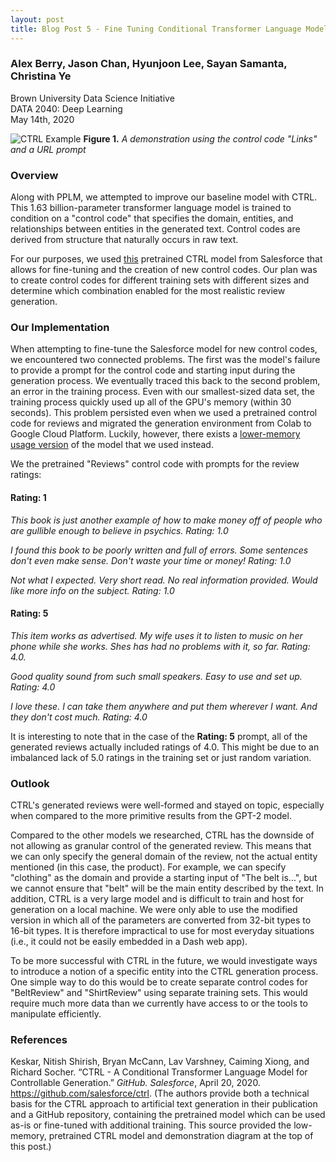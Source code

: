 ```yaml
---
layout: post
title: Blog Post 5 - Fine Tuning Conditional Transformer Language Model (CTRL) for Controllable Generation
---
```


### Alex Berry, Jason Chan, Hyunjoon Lee, Sayan Samanta, Christina Ye
Brown University Data Science Initiative  
DATA 2040: Deep Learning  
May 14th, 2020


![CTRL Example](https://github.com/csjasonchan357/text-review-generation-data2040/raw/master/figures/ctrl.gif)
**Figure 1.** *A demonstration using the control code "Links" and a URL prompt*

### Overview

Along with PPLM, we attempted to improve our baseline model with CTRL. This 1.63 billion-parameter transformer language model is trained to condition on a "control code" that specifies the domain, entities, and relationships between entities in the generated text. Control codes are derived from structure that naturally occurs in raw text.

For our purposes, we used [this](https://arxiv.org/abs/1909.05858) pretrained CTRL model from Salesforce that allows for fine-tuning and the creation of new control codes. Our plan was to create control codes for different training sets with different sizes and determine which combination enabled for the most realistic review generation.

### Our Implementation

When attempting to fine-tune the Salesforce model for new control codes, we encountered two connected problems. The first was the model's failure to provide a prompt for the control code and starting input during the generation process. We eventually traced this back to the second problem, an error in the training process. Even with our smallest-sized data set, the training process quickly used up all of the GPU's memory (within 30 seconds). This problem persisted even when we used a pretrained control code for reviews and migrated the generation environment from Colab to Google Cloud Platform. Luckily, however, there exists a [lower-memory usage version](https://github.com/salesforce/ctrl/tree/lower_memory) of the model that we used instead.

We the pretrained "Reviews" control code with prompts for the review ratings:

#### Rating: 1

*This book is just another example of how to make money off of people who are gullible enough to believe in psychics. Rating: 1.0*

*I found this book to be poorly written and full of errors. Some sentences don't even make sense. Don't waste your time or money! Rating: 1.0*

*Not what I expected. Very short read. No real information provided. Would like more info on the subject. Rating: 1.0*

#### Rating: 5

*This item works as advertised. My wife uses it to listen to music on her phone while she works. Shes has had no problems with it, so far. Rating: 4.0.*

*Good quality sound from such small speakers. Easy to use and set up. Rating: 4.0*

*I love these. I can take them anywhere and put them wherever I want. And they don't cost much. Rating: 4.0*

It is interesting to note that in the case of the **Rating: 5** prompt, all of the generated reviews actually included ratings of 4.0. This might be due to an imbalanced lack of 5.0 ratings in the training set or just random variation.

### Outlook

CTRL's generated reviews were well-formed and stayed on topic, especially when compared to the more primitive results from the GPT-2 model.

Compared to the other models we researched, CTRL has the downside of not allowing as granular control of the generated review. This means that we can only specify the general domain of the review, not the actual entity mentioned (in this case, the product). For example, we can specify "clothing" as the domain and provide a starting input of "The belt is...", but we cannot ensure that "belt" will be the main entity described by the text. In addition, CTRL is a very large model and is difficult to train and host for generation on a local machine. We were only able to use the modified version in which all of the parameters are converted from 32-bit types to 16-bit types. It is therefore impractical to use for most everyday situations (i.e., it could not be easily embedded in a Dash web app).

To be more successful with CTRL in the future, we would investigate ways to introduce a notion of a specific entity into the CTRL generation process. One simple way to do this would be to create separate control codes for "BeltReview" and "ShirtReview" using separate training sets. This would require much more data than we currently have access to or the tools to manipulate efficiently.

### References

Keskar, Nitish Shirish, Bryan McCann, Lav Varshney, Caiming Xiong, and Richard Socher. “CTRL - A Conditional Transformer Language Model for Controllable Generation.” *GitHub. Salesforce*, April 20, 2020. https://github.com/salesforce/ctrl. (The authors provide both a technical basis for the CTRL approach to artificial text generation in their publication and a GitHub repository, containing the pretrained model which can be used as-is or fine-tuned with additional training. This source provided the low-memory, pretrained CTRL model and demonstration diagram at the top of this post.)
